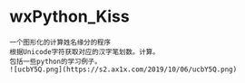 # wxPython_Kiss
    一个图形化的计算姓名缘分的程序
    根据Unicode字符获取对应的汉字笔划数。计算。
    包括一些python的学习例子。
    ![ucbY5Q.png](https://s2.ax1x.com/2019/10/06/ucbY5Q.png)

